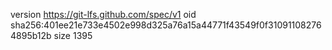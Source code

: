 version https://git-lfs.github.com/spec/v1
oid sha256:401ee21e733e4502e998d325a76a15a44771f43549f0f310911082764895b12b
size 1395
